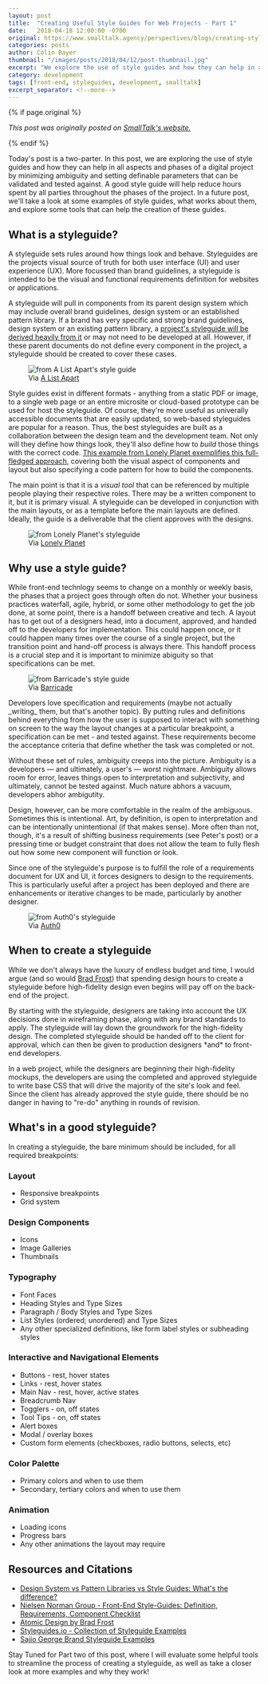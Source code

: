 ```yaml
---
layout: post
title:  "Creating Useful Style Guides for Web Projects - Part 1"
date:   2018-04-18 12:00:00 -0700
original: https://www.smalltalk.agency/perspectives/blogs/creating-style-guides-pt-1
categories: posts
author: Colin Bayer
thumbnail: "/images/posts/2018/04/12/post-thumbnail.jpg"
excerpt: "We explore the use of style guides and how they can help in all aspects and phases of a digital project by minimizing ambiguity and setting definable parameters that can be validated and tested against."
category: development
tags: [front-end, styleguides, development, smalltalk]
excerpt_separator: <!--more-->
---
```


{% if page.original %}
<p><i>This post was originally posted on <a href="{{ page.original }}" target="_blank">SmallTalk's website.</a></i></p>
{% endif %}

<p>Today's post is a two-parter. In this post, we are exploring the use of style guides and how they can help in all aspects and phases of a digital project by minimizing ambiguity and setting definable parameters that can be validated and tested against. A good style guide will help reduce hours spent by all parties throughout the phases of the project. In a future post, we'll take a look at some examples of style guides, what works about them, and explore some tools that can help the creation of these guides.</p>

<!--more-->

<h2>What is a styleguide?</h2>
<p>A styleguide sets rules around how things look and behave. Styleguides are the projects visual source of truth for both user interface (UI) and user experience (UX). More focussed than brand guidelines, a styleguide is intended to be the visual and functional requirements definition for websites or applications.  </p>
<p>A styleguide will pull in components from its parent design system which may include overall brand guidelines, design system or an established pattern library. If a brand has very specific and strong brand guidelines, design system or an existing pattern library, a <a rel="noopener noreferrer" href="https://www.uxpin.com/studio/blog/design-systems-vs-pattern-libraries-vs-style-guides-whats-difference/" target="_blank">project's styleguide will be derived heavily from it</a> or may not need to be developed at all. However, if these parent documents do not define every component in the project, a styleguide should be created to cover these cases.</p>


<figure>
<img alt="from A List Apart's style guide" class="img-fluid" src="/images/posts/2018/04/12/styleguide-ala.png"/>
<figcaption>Via <a rel="noopener noreferrer" href="http://patterns.alistapart.com/" target="_blank">A List Apart</a></figcaption>
</figure>

<p>Style guides exist in different formats - anything from a static PDF or image, to a single web page or an entire microsite or cloud-based prototype can be used for host the styleguide. Of course, they're more useful as univerally accessible documents that are easily updated, so web-based styleguides are popular for a reason. Thus, the best styleguides are built as a collaboration between the design team and the development team. Not only will they define how things look, they'll also define how to <em>build</em> those things with the correct code.  <a rel="noopener noreferrer" href="http://rizzo.lonelyplanet.com/styleguide/" target="_blank">This example from Lonely Planet exemplifies this full-fledged approach,</a> covering both the visual aspect of components and layout but also specifying a code pattern for how to build the components.</p>
<p>The main point is that it is a <em>visual tool</em> that can be referenced by multiple people playing their respective roles.  There may be a written component to it, but it is primary visual. A styleguide can be developed in conjunction with the main layouts, or as a template before the main layouts are defined. Ideally, the guide is a deliverable that the client approves with the designs.</p>

<figure>
    <img alt="from Lonely Planet's styleguide" class="img-fluid" src="/images/posts/2018/04/12/lonelyplanet-styleguide.jpg">
    <figcaption>Via <a rel="noopener noreferrer" href="http://rizzo.lonelyplanet.com/styleguide/design-elements/colours" target="_blank">Lonely Planet</a></figcaption>
</figure>

<h2>Why use a style guide?</h2>
<p>While front-end technlogy seems to change on a monthly or weekly basis, the phases that a project goes through often do not. Whether your business practices waterfall, agile, hybrid, or some other methodology to get the job done, at some point, there is a handoff between creative and tech. A layout has to get out of a designers head, into a document, approved, and handed off to the developers for implementation. This could happen once, or it could happen many times over the course of a single project, but the transition point and hand-off process is always there.  This handoff process is a crucial step and it is important to minimize abiguity so that specifications can be met.</p>


<figure>
    <img alt="from Barricade's style guide" class="img-fluid" src="/images/posts/2018/04/12/styleguide-barricade.png"><br>
    <figcaption>Via <a rel="noopener noreferrer" href="https://styleguide.barricade.io/styles.html" target="_blank">Barricade</a></figcaption>
</figure>

<p>Developers love specification and requirements (maybe not actually _writing_ them, but that's another topic). By putting rules and definitions behind everything from how the user is supposed to interact with something on screen to the way the layout changes at a particular breakpoint, a specification can be met - and tested against.  These requirements become the acceptance criteria that define whether the task was completed or not.</p>

<p>Without these set of rules, ambiguity creeps into the picture. Ambiguity is a developers — and ultimately, a user's — worst nightmare. Ambiguity allows room for error, leaves things open to interpretation and subjectivity, and ultimately, cannot be tested against. Much nature abhors a vacuum, developers abhor ambigutity.</p>

<p>Design, however, can be more comfortable in the realm of the ambiguous. Sometimes this is intentional. Art, by definition, is open to interpretation and can be intentionally unintentional (if that makes sense). More often than not, though, it's a result of shifting business requirements (see Peter's post) or a pressing time or budget constraint that does not allow the team to fully flesh out how some new component will function or look.</p>

<p>Since one of the styleguide's purpose is to fulfill the role of a requirements document for UX and UI, it forces designers to design to the requirements. This is particularly useful after a project has been deployed and there are enhancements or iterative changes to be made, particularly by another designer.</p>

<figure>
    <img alt="from Auth0's styleguide" class="img-fluid" src="/images/posts/2018/04/12/styleguide-auth0-components.png"><br>
    <figcaption>Via <a rel="noopener noreferrer" href="https://styleguide.auth0.com" target="_blank">Auth0</a></figcaption>
</figure>

<h2>When to create a styleguide</h2>

<p>While we don't always have the luxury of endless budget and time, I would argue (and so would <a rel="noopener noreferrer" href="http://atomicdesign.bradfrost.com/" target="_blank">Brad Frost</a>) that spending design hours to create a styleguide before high-fidelity design even begins will pay off on the back-end of the project.</p>

<p>By starting with the styleguide, designers are taking into account the UX decisions done in wireframing phase, along with any brand standards to apply. The styleguide will lay down the groundwork for the high-fidelity design. The completed styleguide should be handed off to the client for approval, which can then be given to production designers *and* to front-end developers.</p>

<p>In a web project, while the designers are beginning their high-fidelity mockups, the developers are using the completed and approved styleguide to write base CSS that will drive the majority of the site's look and feel. Since the client has already approved the style guide, there should be no danger in having to "re-do" anything in rounds of revision.</p>

<h2>What's in a good styleguide?</h2>

<p>In creating a styleguide, the bare minimum should be included, for all required breakpoints:</p>

<h3>Layout</h3>
<ul>
    <li>Responsive breakpoints</li>
    <li>Grid system</li>
</ul>

<h3>Design Components</h3>
<ul>
    <li>Icons</li>
    <li>Image Galleries</li>
    <li>Thumbnails</li>
</ul>

<h3>Typography</h3>
<ul>
    <li>Font Faces</li>
    <li>Heading Styles and Type Sizes</li>
    <li>Paragraph / Body Styles and Type Sizes</li>
    <li>List Styles (ordered; unordered) and Type Sizes</li>
    <li>Any other specialized definitions, like form label styles or subheading styles</li>
</ul>

<h3>Interactive and Navigational Elements</h3>
<ul>
    <li>Buttons - rest, hover states</li>
    <li>Links - rest, hover states</li>
    <li>Main Nav - rest, hover, active states</li>
    <li>Breadcrumb Nav</li>
    <li>Togglers - on, off states</li>
    <li>Tool Tips - on, off states</li>
    <li>Alert boxes</li>
    <li>Modal / overlay boxes</li>
    <li>Custom form elements (checkboxes, radio buttons, selects, etc)</li>
</ul>

<h3>Color Palette</h3>
<ul>
    <li>Primary colors and when to use them</li>
    <li>Secondary, tertiary colors and when to use them</li>
</ul>

<h3>Animation</h3>
<ul>
    <li>Loading icons</li>
    <li>Progress bars</li>
    <li>Any other animations the layout may require</li>
</ul>

<h2>Resources and Citations</h2>
<ul>
    <li><a rel="noopener noreferrer" href="https://www.uxpin.com/studio/blog/design-systems-vs-pattern-libraries-vs-style-guides-whats-difference/" target="_blank">Design System vs Pattern Libraries vs Style Guides: What's the difference?</a></li>
    <li><a href="https://www.nngroup.com/articles/front-end-style-guides/">Nielsen Norman Group - Front-End Style-Guides: Definition, Requirements, Component Checklist</a></li>
    <li><a rel="noopener noreferrer" href="http://atomicdesign.bradfrost.com/" target="_blank">Atomic Design by Brad Frost</a></li>
    <li><a href="http://styleguides.io/">Styleguides.io - Collection of Styleguide Examples</a></li>
    <li><a href="https://saijogeorge.com/brand-style-guide-examples/" target="_blank">Sajio George Brand Styleguide Examples</a></li>
</ul>

<p>Stay Tuned for Part two of this post, where I will evaluate some helpful tools to streamline the process of creating a styleguide, as well as take a closer look at more examples and why they work!</p>
